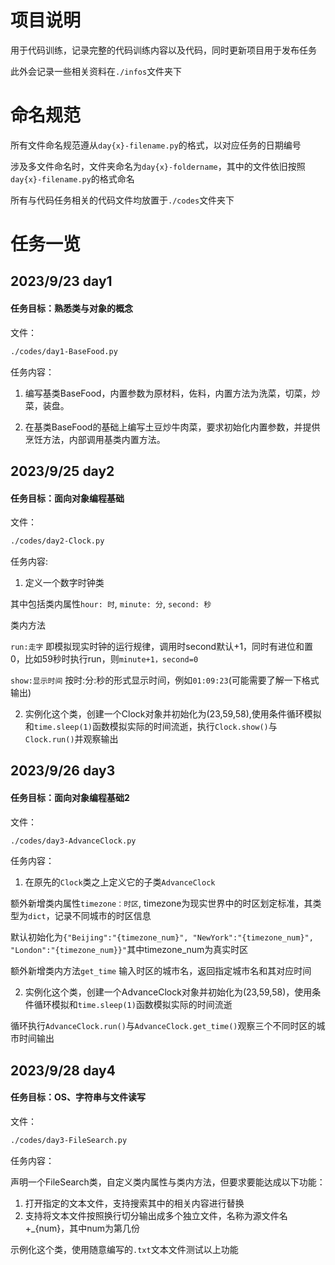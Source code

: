 # 项目说明

用于代码训练，记录完整的代码训练内容以及代码，同时更新项目用于发布任务

此外会记录一些相关资料在`./infos`文件夹下

# 命名规范

所有文件命名规范遵从`day{x}-filename.py`的格式，以对应任务的日期编号

涉及多文件命名时，文件夹命名为`day{x}-foldername`，其中的文件依旧按照`day{x}-filename.py`的格式命名

所有与代码任务相关的代码文件均放置于`./codes`文件夹下

# 任务一览

## 2023/9/23 day1

#### 任务目标：熟悉类与对象的概念
文件：

```bash
./codes/day1-BaseFood.py
```

任务内容：

1. 编写基类BaseFood，内置参数为原材料，佐料，内置方法为洗菜，切菜，炒菜，装盘。

2. 在基类BaseFood的基础上编写土豆炒牛肉菜，要求初始化内置参数，并提供烹饪方法，内部调用基类内置方法。

## 2023/9/25 day2

#### 任务目标：面向对象编程基础
文件：

```bash
./codes/day2-Clock.py
```

任务内容:

1. 定义一个数字时钟类

其中包括类内属性`hour: 时`, `minute: 分`, `second: 秒`

类内方法

`run:走字` 即模拟现实时钟的运行规律，调用时second默认+1，同时有进位和置0，比如59秒时执行run，则`minute+1，second=0`

`show:显示时间` 按时:分:秒的形式显示时间，例如`01:09:23`(可能需要了解一下格式输出)

2. 实例化这个类，创建一个Clock对象并初始化为(23,59,58),使用条件循环模拟和`time.sleep(1)`函数模拟实际的时间流逝，执行`Clock.show()`与`Clock.run()`并观察输出

## 2023/9/26 day3

#### 任务目标：面向对象编程基础2
文件：

```bash
./codes/day3-AdvanceClock.py
```

任务内容：

1. 在原先的`Clock`类之上定义它的子类`AdvanceClock`

额外新增类内属性`timezone：时区`, timezone为现实世界中的时区划定标准，其类型为`dict`，记录不同城市的时区信息

默认初始化为`{"Beijing":"{timezone_num}", "NewYork":"{timezone_num}", "London":"{timezone_num}}"`其中timezone_num为真实时区

额外新增类内方法`get_time` 输入时区的城市名，返回指定城市名和其对应时间

2. 实例化这个类，创建一个AdvanceClock对象并初始化为(23,59,58)，使用条件循环模拟和`time.sleep(1)`函数模拟实际的时间流逝

循环执行`AdvanceClock.run()`与`AdvanceClock.get_time()`观察三个不同时区的城市时间输出

## 2023/9/28 day4

#### 任务目标：OS、字符串与文件读写
文件：

```bash
./codes/day3-FileSearch.py
```

任务内容：

声明一个FileSearch类，自定义类内属性与类内方法，但要求要能达成以下功能：

1. 打开指定的文本文件，支持搜索其中的相关内容进行替换
2. 支持将文本文件按照换行切分输出成多个独立文件，名称为源文件名+_{num}，其中num为第几份

示例化这个类，使用随意编写的`.txt`文本文件测试以上功能